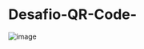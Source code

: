 # Desafio-QR-Code-

![image](https://user-images.githubusercontent.com/99044745/215919479-96f491ac-4f3d-4fac-8b80-a6cedd8cbae4.png)
